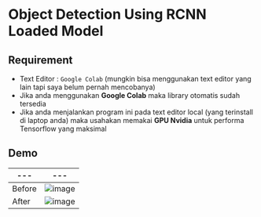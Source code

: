 # Object Detection Using RCNN Loaded Model

## Requirement
- Text Editor : `Google Colab` (mungkin bisa menggunakan text editor yang lain tapi saya belum pernah mencobanya)
- Jika anda menggunakan **Google Colab** maka library otomatis sudah tersedia
- Jika anda menjalankan program ini pada text editor local (yang terinstall di laptop anda) maka usahakan memakai **GPU Nvidia** untuk performa Tensorflow yang maksimal

## Demo
|---|---|
|---|---|
| Before | ![image](https://user-images.githubusercontent.com/58881125/135787697-aa4759ad-c313-4b2b-a8de-a0ab75c8c1d8.png) |
| After | ![image](https://user-images.githubusercontent.com/58881125/135787741-260f2fe6-faab-440e-b7f4-cac2f673b6b6.png) |